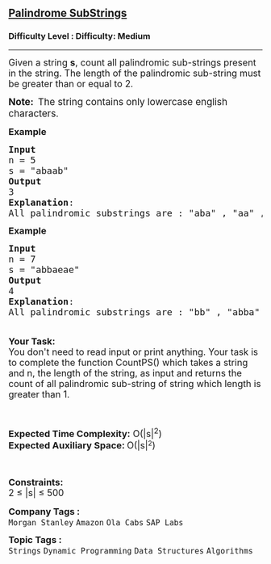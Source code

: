 <h2><a href="https://www.geeksforgeeks.org/problems/count-palindrome-sub-strings-of-a-string0652/1">Palindrome SubStrings</a></h2><h3>Difficulty Level : Difficulty: Medium</h3><hr><div class="problems_problem_content__Xm_eO"><p><span style="font-size: 18px;">Given a string <strong>s</strong>, count all palindromic sub-strings present in the string. The length of the palindromic sub-string must be greater than or equal to 2.&nbsp;</span></p>
<p><span style="font-size: 14pt;"><strong>Note:&nbsp; </strong>The string contains only lowercase english characters.</span></p>
<p><span style="font-size: 18px;"><strong>Example</strong></span></p>
<pre><span style="font-size: 18px;"><strong>Input</strong>
n = 5
s = "abaab"
<strong>Output</strong>
3
<strong>Explanation</strong>:
All palindromic substrings are : "aba" , "aa" , "baab"<br></span></pre>
<p><strong><span style="font-size: 18px;">Example</span></strong></p>
<pre><span style="font-size: 18px;"><strong>Input</strong>
n = 7
s = "abbaeae"
<strong>Output</strong>
4
<strong>Explanation</strong>:
All palindromic substrings are : "bb" , "abba" , "aea", "eae"<br><br></span></pre>
<p style="font-family: -apple-system, BlinkMacSystemFont, 'Segoe UI', Roboto, Oxygen, Ubuntu, Cantarell, 'Open Sans', 'Helvetica Neue', sans-serif; font-size: medium; white-space: normal;"><span style="font-size: 18px;"><strong style="font-family: -apple-system, BlinkMacSystemFont, 'Segoe UI', Roboto, Oxygen, Ubuntu, Cantarell, 'Open Sans', 'Helvetica Neue', sans-serif; font-size: 18px; white-space: normal;">Your Task:&nbsp;&nbsp;</strong><br><span style="font-size: 18px;">You don't need to read input or print anything. Your task is to complete the function CountPS() which takes a string and n, the length of the string, as input and returns the count of all palindromic sub-string of string which length is greater than 1.</span><br></span></p>
<p style="font-family: -apple-system, BlinkMacSystemFont, 'Segoe UI', Roboto, Oxygen, Ubuntu, Cantarell, 'Open Sans', 'Helvetica Neue', sans-serif; font-size: medium; white-space: normal;">&nbsp;</p>
<p style="font-family: -apple-system, BlinkMacSystemFont, 'Segoe UI', Roboto, Oxygen, Ubuntu, Cantarell, 'Open Sans', 'Helvetica Neue', sans-serif; font-size: medium; white-space: normal;"><span style="font-size: 18px;"><strong>Expected Time Complexity:</strong>&nbsp;O(|s|<sup>2</sup>)<br><strong>Expected Auxiliary Space:&nbsp;</strong>O(</span><span style="font-size: 18px;">|s|</span><sup>2</sup><span style="font-size: 18px;">)</span></p>
<p style="font-family: -apple-system, BlinkMacSystemFont, 'Segoe UI', Roboto, Oxygen, Ubuntu, Cantarell, 'Open Sans', 'Helvetica Neue', sans-serif; font-size: medium; white-space: normal;">&nbsp;</p>
<p style="font-family: -apple-system, BlinkMacSystemFont, 'Segoe UI', Roboto, Oxygen, Ubuntu, Cantarell, 'Open Sans', 'Helvetica Neue', sans-serif; font-size: medium; white-space: normal;"><span style="font-size: 18px;"><strong>Constraints:</strong><br>2 ≤ </span><span style="font-size: 18px;">|s|</span><span style="font-size: 18px;"> ≤ 500</span></p></div><p><span style=font-size:18px><strong>Company Tags : </strong><br><code>Morgan Stanley</code>&nbsp;<code>Amazon</code>&nbsp;<code>Ola Cabs</code>&nbsp;<code>SAP Labs</code>&nbsp;<br><p><span style=font-size:18px><strong>Topic Tags : </strong><br><code>Strings</code>&nbsp;<code>Dynamic Programming</code>&nbsp;<code>Data Structures</code>&nbsp;<code>Algorithms</code>&nbsp;